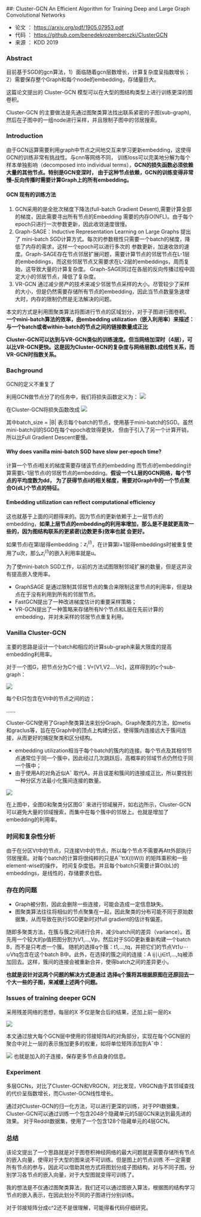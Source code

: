 ##: Cluster-GCN An Efficient Algorithm for Training Deep and Large Graph Convolutional Networks

- 论文 ：  https://arxiv.org/pdf/1905.07953.pdf
- 代码 ：  https://github.com/benedekrozemberczki/ClusterGCN
- 来源 ：  KDD 2019

### Abstract
目前基于SGD的gcn算法，1）面临随着gcn层数增长，计算复杂度呈指数增长；2）需要保存整个Graph和每个node的embedding，存储量巨大。

这篇论文提出的 Cluster-GCN 模型可以在大型的图结构类型上进行训练更深的图卷积。

Cluster-GCN 的主要做法是先通过图聚类算法找出联系紧密的子图(sub-graph),然后在子图中的一组node进行采样，并且限制子图中的邻居搜索。

### Introduction

由于GCN运算需要利用graph中节点之间地交互来学习更新embedding，这使得GCN的训练非常有挑战性。与cnn等网络不同，
训练loss可以完美地分解为每个样本单独影响（decomposed into individual terms），**GCN的损失函数必须依赖大量的其他节点。特别是GCN变深时，
由于这种节点依赖，GCN的训练变得非常慢–反向传播时需要计算Graph上的所有embedding。**

#### GCN 现有的训练方法

1. GCN采用的是全批次梯度下降法(full-batch Gradient Desent),需要计算全部的梯度，因此需要寻出所有节点的Embedding 需要的内存O(NFL)。由于每个epoch只进行一次参数更新，因此收敛速度很慢。
2. Graph-SAGE：Inductive Representation Learning on Large Graphs 提出了 mini-batch SGD计算方式。每次的参数根性只需要一个batch的梯度，降低了内存的需求，这样一个epoch可以进行多次的
参数更新，加速收敛的速度。Graph-SAGE存在节点邻居扩展问题，需要计算节点的邻居节点在L-1层的embeddings，而这些邻居节点又需要求在L-2层的embeddings，周而复始，这导致大量的计算复杂度。
Graph-SAGE同过在各层的反向传播过程中固定大小的邻居节点，降低了复杂度。
3. VR-GCN 通过减少房产的技术来减少邻居节点采样的大小。尽管较少了采样的大小，但是仍然需要存储所有节点的embedding，因此当节点数量急速增大时，内存的限制仍然是无法解决的问题。

本文的方式是利用图聚类算法将图进行节点的区域划分，对于子图进行图卷积。 **一个mini-batch算法的效率，由embedding utilization（嵌入利用率）来描述：与一个batch或者within-batch的节点之间的链接数量成正比**

**Cluster-GCN可以达到与VR-GCN类似的训练速度。但当网络加深时（4层），可以比VR-GCN更快。这是因为Cluster-GCN的复杂度与网络层数L成线性关系，而VR-GCN时指数关系。**

### Bachground
GCN的定义不重复了

利用GCN做节点分了的任务中，我们将损失函数定义为：
![](./img/loss1.png)

在Cluster-GCN将损失函数改成
![](./img/loss2.png)

其中batch_size = |B| 表示每个batch的节点，使用基于mini-batch的SGD。虽然mini-batch训的SGD在每个epoch收敛得更快，
但由于引入了另一个计算开销，所以比Full Gradient Descent要慢。

#### Why does vanilla mini-batch SGD have slow per-epoch time?
计算一个节点i相关的梯度需要存储该节点的embedding 而节点i的embedding计算需要L-1层节点i的邻居节点的embedding。**假设一个LL层的GCN网络，每个节点的平均度数为dd，
为了获得节点ii的相关梯度，需要对Graph中的一个节点聚合O(dL)个节点的特征。**

#### Embedding utilization can reflect computational efficiency
这也就基于上面的问题得来的。因为节点的更新依赖于上一层节点的embedding，**如果上层节点的embedding的利用率增加，那么是不是就更高效一些的，因为图结构联系的更紧密(边数更多)效率也就
会更好。**

如果节点i在第l层得embedding：$z^{(l)}_i$，在计算第l+1层得embeddings时被重复使用了u次，那么$z^{(l)}_i$的嵌入利用率就是u。

为了使mini-batch SGD工作，以前的方法试图限制邻域扩展的数量，但是这并没有提高嵌入使用率。

* GraphSAGE 是通过限制其邻居节点的集合来限制这里节点的利用率，但是缺点在于没有利用到所有的邻居节点。
* FastGCN提出了一种改进梯度估计的重要采样策略；
* VR-GCN提出了一种策略来存储所有N个节点和L层在先前计算的embedding，并对未采样的邻居节点重复利用。

### Vanilla Cluster-GCN
主要的思路是设计一个batch和相应的计算sub-graph来最大限度的提高embedding利用率。

对于一个图G，把节点分为C个组：V=[V1,V2....Vc]，这样得到的c个sub-graph：

![](./img/math1.png)

每个Et只包含在Vt中的节点之间的边；

......

Cluster-GCN使用了Graph聚类算法来划分Graph。Graph聚类的方法，如metis和graclus等，旨在在Graph中的顶点上构建分区，使得簇内连接远大于簇间连接，从而更好的捕捉聚类和区分结构。

* embedding utilization相当于每个batch的簇内的连接。每个节点及其相邻节点通常位于同一个簇中，因此经过几次跳跃后，高概率的邻域节点仍然位于同一个簇中；
* 由于使用A的对角近似A¯ 取代A，并且误差和簇间的连接成正比，所以要找到一种分区方法最小化簇间连接的数量。

![](./img/pic1.png)

在上图中，全图G和聚类分区图G¯ 来进行邻域展开，如右边所示，Cluster-GCN可以避免大量的邻域搜索，而集中在每个簇中的邻居上。也就是增加了embedding的利用率。

### 时间和复杂性分析
由于在分区Vt中的节点，只连接Vt中的节点，所以每个节点不需要再Att外部执行邻居搜索。对每个batch的计算将很纯粹的只是A¯′ttX(l)W(l) 的矩阵乘积和一些element-wise的操作，
时间复杂度低。并且每个batch只需要计算O(bL)的embeddings，是线性的，存储要求也低。

### 存在的问题
* Graph被分割，因此会删除一些连接，可能会造成一定信息缺失。
* 图聚类算法往往将相似的节点聚集在一起，因此聚类的分布可能不同于原始数据集，从而导致在执行SGD更新时对full gradient的估计有偏差。

随即多聚类方法，在簇与簇之间进行合并，减少batch间的差异（variance）。首先用一个较大的p值把图分割为V1,…,Vp，然后对于SGD更新重新构建一个batch B，而不是只考虑一个簇。
随机的选择q个簇：t1,…,tq，并把它们的节点Vt1∪⋯∪Vtq包含在这个batch B中。此外，在选择的簇之间的连接：A ij∣i,j∈t1,…,tq被添加回去。这样，簇间的连接会被重新合并，使得batch之间的差异更小。

**也就是说针对这两个问题的解决方式是通过 选择q个簇将其根据原图在还原回去一个大一些的子图，来减缓上述两个问题。**
​

### Issues of training deeper GCN
采用残差网络的思想，每层的X 不仅是聚合后的结果，还加上前一层的x

![](./img/pic2.png)

本文通过放大每个GCN层中使用的邻接矩阵A的对角部分，实现在每个GCN层的聚合中对上一层的表示施加更多的权重，如将单位矩阵添加到A¯中：

![](./img/math2.png)
也就是加入的子连接，保存更多节点自身的信息。

### Experiment
多层GCNs，对比了Cluster-GCN和VRGCN，对比发现，VRGCN由于其邻域查找的代价呈指数增长，而Cluster-GCN线性增长。

通过对Cluster-GCN的归一化方法，可以进行更深的训练，对于PPI数据集，Cluster-GCN可以通过训练一个包含2048个隐藏单元的5层GCN来达到最先进的效果。
对于Reddit数据集，使用了一个包含128个隐藏单元的4层GCN。


### 总结

该论文提出了一个思路就是对于图卷积神经网络的最大问题就是需要存储所有节点的嵌入向量，使得对于大型的图来说不可训练。但是图上的节点训练
不一定需要所有节点的参与，因此可以借助其他方式将图划分成子图结构，对与不同子图，分别学习各节点的嵌入向量，对于大型图就变得可训练了。

我的想法是不仅通过图聚类算法，我们还可以通过图嵌入算法，根据图的结构学习节点的嵌入表示，在因此划分不同的子图进行分别训练。

对于邻接矩阵分成c^2还不是很理解，可能得看代码仔细研究。